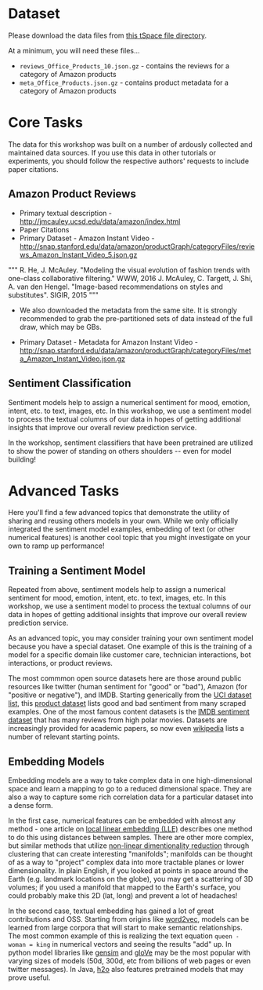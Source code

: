 # Dataset
Please download the data files from [this tSpace file directory](https://tspace.web.att.com/communities/service/html/communityview?communityUuid=fb400868-b17c-44d8-8b63-b445d26a0be4#fullpageWidgetId=W403a0d6f86de_45aa_8b67_c52cf90fca16&folder=8c4ff1ee-8eb8-4584-8c22-3018a24cdf54).

At a minimum, you will need these files...
- `reviews_Office_Products_10.json.gz` - contains the reviews for a category of Amazon products
- `meta_Office_Products.json.gz` - contains product metadata for a category of Amazon products


# Core Tasks

The data for this workshop was built on a number of ardously collected and maintained data sources.  If you use this data in other tutorials or experiments, you should follow the respective authors' requests to include paper citations.


## Amazon Product Reviews

* Primary textual description - http://jmcauley.ucsd.edu/data/amazon/index.html
* Paper Citations
* Primary Dataset - Amazon Instant Video - http://snap.stanford.edu/data/amazon/productGraph/categoryFiles/reviews_Amazon_Instant_Video_5.json.gz

"""
R. He, J. McAuley. "Modeling the visual evolution of fashion trends with one-class collaborative filtering." WWW, 2016
J. McAuley, C. Targett, J. Shi, A. van den Hengel. "Image-based recommendations on styles and substitutes". SIGIR, 2015
"""

* We also downloaded the metadata from the same site.  It is strongly recommended to grab the pre-partitioned sets of data instead of the full draw, which may be GBs.

* Primary Dataset - Metadata for Amazon Instant Video - http://snap.stanford.edu/data/amazon/productGraph/categoryFiles/meta_Amazon_Instant_Video.json.gz

## Sentiment Classification
Sentiment models help to assign a numerical sentiment for mood, emotion, intent, etc. to text, images, etc.  In this workshop, we use a sentiment model to process the textual columns of our data in hopes of getting additional insights that improve our overall review prediction service.

In the workshop, sentiment classifiers that have been pretrained are utilized to show the power of standing on others shoulders -- even for model building!


# Advanced Tasks
Here you'll find a few advanced topics that demonstrate the utility of sharing and reusing others models in your own.  While we only officially integrated the sentiment model examples, embedding of text (or other numerical features) is another cool topic that you might investigate on your own to ramp up performance!


## Training a Sentiment Model
Repeated from above, sentiment models help to assign a numerical sentiment for mood, emotion, intent, etc. to text, images, etc.  In this workshop, we use a sentiment model to process the textual columns of our data in hopes of getting additional insights that improve our overall review prediction service.

As an advanced topic, you may consider training your own sentiment model because you have a special dataset.  One example of this is the training of a model for a specific domain like customer care, technician interactions, bot interactions, or product reviews.

The most commmon open source datasets here are those around public resources like twitter (human sentiment for "good" or "bad"), Amazon (for "positive or negative"), and IMDB.  Starting generically from the [UCI dataset list](https://archive.ics.uci.edu/ml/datasets.html?view=list), this [product dataset](https://archive.ics.uci.edu/ml/datasets/Sentiment+Labelled+Sentences) lists good and bad sentiment from many scraped examples.  One of the most famous content datasets is the [IMDB sentiment dataset](http://ai.stanford.edu/~amaas/data/sentiment/) that has many reviews from high polar movies.  Datasets are increasingly provided for academic papers, so now even [wikipedia](https://en.wikipedia.org/wiki/List_of_datasets_for_machine-learning_research) lists a number of relevant starting points.


## Embedding Models
Embedding models are a way to take complex data in one high-dimensional space and learn a mapping to go to a reduced dimensional space.  They are also a way to capture some rich correlation data for a particular dataset into a dense form.

In the first case, numerical features can be embedded with almost any method - one article on [local linear embedding (LLE)](https://en.wikipedia.org/wiki/Feature_learning#Local_linear_embedding) describes one method to do this using distances between samples.  There are other more complex, but similar methods that utilize [non-linear dimentionality reduction](https://en.wikipedia.org/wiki/Nonlinear_dimensionality_reduction) through clustering that can create interesting "manifolds"; manifolds can be thought of as a way to "project" complex data into more tractable planes or lower dimensionality.  In plain English, if you looked at points in space around the Earth (e.g. landmark locations on the globe), you may get a scattering of 3D volumes; if you used a manifold that mapped to the Earth's surface, you could probably make this 2D (lat, long) and prevent a lot of headaches!

In the second case, textual embedding has gained a lot of great contributions and OSS.  Starting from origins like [word2vec](https://en.wikipedia.org/wiki/Word2vec), models can be learned from large corpora that will start to make semantic relationships.  The most common example of this is realizing the text equation `queen - woman = king` in numerical vectors and seeing the results "add" up.  In python model libraries like [gensim](https://radimrehurek.com/gensim/models/word2vec.html) and [gloVe](https://nlp.stanford.edu/projects/glove/) may be the most popular with varying sizes of models (50d, 300d, etc from billions of web pages or even twitter messages).  In Java, [h2o](http://docs.h2o.ai/h2o/latest-stable/h2o-docs/data-science/word2vec.html) also features pretrained models that may prove useful.